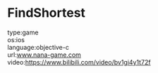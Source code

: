 # FindShortest
type:game  
os:ios     
language:objective-c  
url:www.nana-game.com  
video:https://www.bilibili.com/video/bv1gi4y1t72f  
